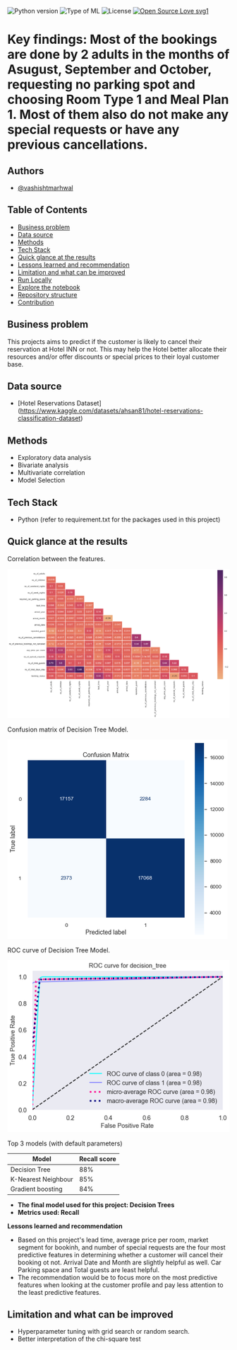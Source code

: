 ![Python version](https://img.shields.io/badge/Python%20version-3.10%2B-lightgrey)
![Type of ML](https://img.shields.io/badge/Type%20of%20ML-Binary%20Classification-red)
![License](https://img.shields.io/badge/License-MIT-green)
[![Open Source Love svg1](https://badges.frapsoft.com/os/v1/open-source.svg?v=103)](https://github.com/ellerbrock/open-source-badges/)

# Key findings: Most of the bookings are done by 2 adults in the months of Asugust, September and October, requesting no parking spot and choosing Room Type 1 and Meal Plan 1. Most of them also do not make any special requests or have any previous cancellations.

## Authors

- [@vashishtmarhwal](https://www.github.com/vashishtmarhwal)

## Table of Contents

  - [Business problem](#business-problem)
  - [Data source](#data-source)
  - [Methods](#methods)
  - [Tech Stack](#tech-stack)
  - [Quick glance at the results](#quick-glance-at-the-results)
  - [Lessons learned and recommendation](#lessons-learned-and-recommendation)
  - [Limitation and what can be improved](#limitation-and-what-can-be-improved)
  - [Run Locally](#run-locally)
  - [Explore the notebook](#explore-the-notebook)
  - [Repository structure](#repository-structure)
  - [Contribution](#contribution)




## Business problem

This projects aims to predict if the customer is likely to cancel their reservation at Hotel INN or not. This may help the Hotel better allocate their resources and/or offer discounts or special prices to their loyal customer base. 

## Data source

- [Hotel Reservations Dataset] (https://www.kaggle.com/datasets/ahsan81/hotel-reservations-classification-dataset)

## Methods

- Exploratory data analysis
- Bivariate analysis
- Multivariate correlation
- Model Selection

## Tech Stack

- Python (refer to requirement.txt for the packages used in this project)

## Quick glance at the results

Correlation between the features.

![heatmap](assets/heatmap.png)

Confusion matrix of Decision Tree Model.

![Confusion matrix](assets/confusion.png)

ROC curve of Decision Tree Model.

![ROC curve](assets/roc.png)

Top 3 models (with default parameters)

| Model     	                | Recall score 	|
|-------------------	        |------------------	|
| Decision Tree              	| 88% 	            |
| K-Nearest Neighbour  	        | 85% 	            |
| Gradient boosting        	    | 84% 	            |



- **The final model used for this project: Decision Trees**
- **Metrics used: Recall**

 **Lessons learned and recommendation**

- Based on this project's lead time, average price per room, market segment for bookinh, and number of special requests are the four most predictive features in determining whether a customer will cancel their booking ot not. Arrival Date and Month are slightly helpful as well. Car Parking space and Total guests are least helpful.
- The recommendation would be to focus more on the most predictive features when looking at the customer profile and pay less attention to the least predictive features.

## Limitation and what can be improved

- Hyperparameter tuning with grid search or random search.
- Better interpretation of the chi-square test

